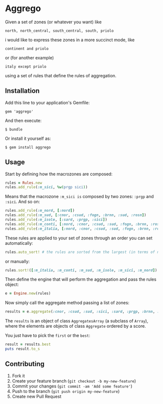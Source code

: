 # Aggrego

Given a set of zones (or whatever you want) like

    north, north_central, south_central, south, priolo

i would like to express these zones in a more succinct mode, like

    continent and priolo

or (for another example)

    italy except priolo
      
using a set of rules that define the rules of aggregation.

## Installation

Add this line to your application's Gemfile:

    gem 'aggrego'

And then execute:

    $ bundle

Or install it yourself as:

    $ gem install aggrego

## Usage

Start by defining how the macrozones are composed:

```ruby
rules = Rules.new
rules.add_rule(:m_sici, %w(prgp sici))
```
Means that the macrozone `:m_sici is` composed by two zones: `:prgp` and `:sici`.
And so on:

```ruby
rules.add_rule(:m_nord, [:nord])
rules.add_rule(:m_sud, [:cnor, :csud, :fogn, :brnn, :sud, :rosn])
rules.add_rule(:m_isole, [:sard, :prgp, :sici])
rules.add_rule(:m_conti, [:nord, :cnor, :csud, :sud, :fogn, :brnn, :rosn))
rules.add_rule(:m_italia, [:nord, :cnor, :csud, :sud, :fogn, :brnn, :rosn, :sici, :prgp, :sard])
```

These rules are applied to your set of zones through an order you can set automatically:
```ruby
rules.auto_sort! # the rules are sorted from the largest (in terms of number of zones) to smallest
```
or manually:
```ruby
rules.sort!([:m_italia, :m_conti, :m_sud, :m_isole, :m_sici, :m_nord])
```

Then define the engine that will perform the aggregation and pass the rules object:
```ruby
e = Engine.new(rules)
```

Now simply call the aggregate method passing a list of zones:
```ruby
results = e.aggregate(:cnor, :csud, :sud, :sici, :sard, :prgp, :brnn, :fogn, :rosn)
```

The `results` is an object of class `AggregatesArray` (a subclass of `Array`), where the elements are objects of class `Aggregate` ordered by a score.

You just have to pick the `first` or the `best`:

```ruby
result = results.best
puts result.to_s
```





## Contributing

1. Fork it
2. Create your feature branch (`git checkout -b my-new-feature`)
3. Commit your changes (`git commit -am 'Add some feature'`)
4. Push to the branch (`git push origin my-new-feature`)
5. Create new Pull Request


```ruby

```
